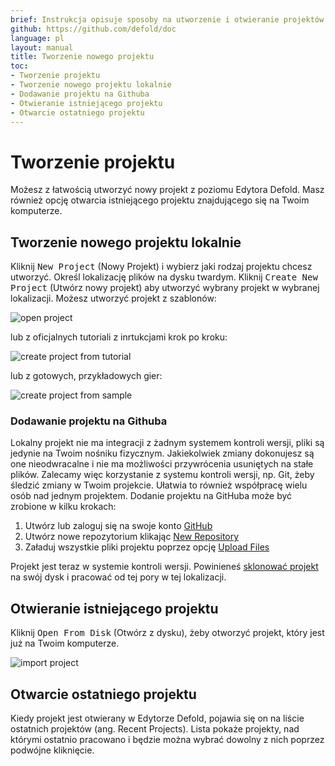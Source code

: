 ```yaml
---
brief: Instrukcja opisuje sposoby na utworzenie i otwieranie projektów w Defoldzie.
github: https://github.com/defold/doc
language: pl
layout: manual
title: Tworzenie nowego projektu
toc:
- Tworzenie projektu
- Tworzenie nowego projektu lokalnie
- Dodawanie projektu na Githuba
- Otwieranie istniejącego projektu
- Otwarcie ostatniego projektu
---
```


# Tworzenie projektu

Możesz z łatwością utworzyć nowy projekt z poziomu Edytora Defold. Masz również opcję otwarcia istniejącego projektu znajdującego się na Twoim komputerze.

## Tworzenie nowego projektu lokalnie

Kliknij <kbd>New Project</kbd> (Nowy Projekt) i wybierz jaki rodzaj projektu chcesz utworzyć. Określ lokalizację plików na dysku twardym. Kliknij <kbd>Create New Project</kbd> (Utwórz nowy projekt) aby utworzyć wybrany projekt w wybranej lokalizacji. Możesz utworzyć projekt z szablonów:

![open project](/manuals/images/workflow/open_project.png)

lub z oficjalnych tutoriali z inrtukcjami krok po kroku:

![create project from tutorial](/manuals/images/workflow/create_from_tutorial.png)

lub z gotowych, przykładowych gier:

![create project from sample](/manuals/images/workflow/create_from_sample.png)

### Dodawanie projektu na Githuba

Lokalny projekt nie ma integracji z żadnym systemem kontroli wersji, pliki są jedynie na Twoim nośniku fizycznym. Jakiekolwiek zmiany dokonujesz są one nieodwracalne i nie ma możliwości przywrócenia usuniętych na stałe plików. Zalecamy więc korzystanie z systemu kontroli wersji, np. Git, żeby śledzić zmiany w Twoim projekcie. Ułatwia to również współpracę wielu osób nad jednym projektem. Dodanie projektu na GitHuba może być zrobione w kilku krokach:

1. Utwórz lub zaloguj się na swoje konto [GitHub](https://github.com/)
2. Utwórz nowe repozytorium klikając [New Repository](https://help.github.com/en/articles/creating-a-new-repository)
3. Załaduj wszystkie pliki projektu poprzez opcję [Upload Files](https://help.github.com/en/articles/adding-a-file-to-a-repository)

Projekt jest teraz w systemie kontroli wersji. Powinieneś [sklonować projekt](https://help.github.com/en/articles/cloning-a-repository) na swój dysk i pracować od tej pory w tej lokalizacji.

## Otwieranie istniejącego projektu

Kliknij <kbd>Open From Disk</kbd> (Otwórz z dysku), żeby otworzyć projekt, który jest już na Twoim komputerze.

![import project](/manuals/images/workflow/open_from_disk.png)

## Otwarcie ostatniego projektu

Kiedy projekt jest otwierany w Edytorze Defold, pojawia się on na liście ostatnich projektów (ang. Recent Projects). Lista pokaże projekty, nad którymi ostatnio pracowano i będzie można wybrać dowolny z nich poprzez podwójne kliknięcie.